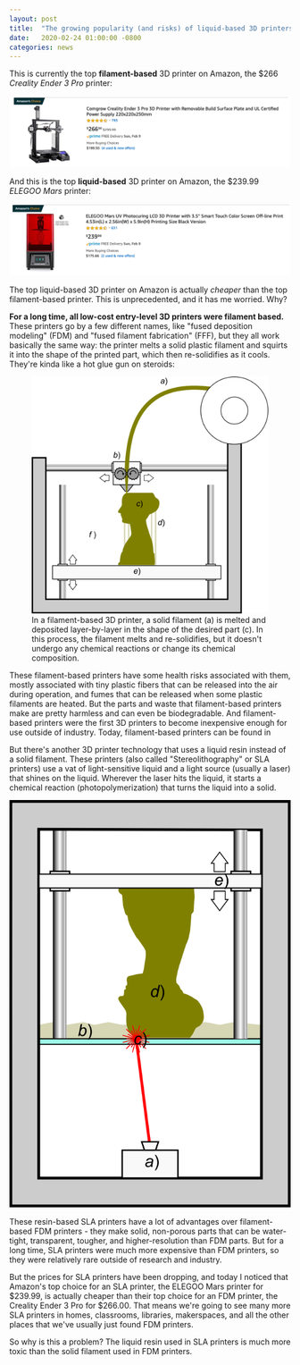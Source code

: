 ```yaml
---
layout: post
title:  "The growing popularity (and risks) of liquid-based 3D printers"
date:   2020-02-24 01:00:00 -0800
categories: news
---
```


This is currently the top **filament-based** 3D printer on Amazon, the $266 *Creality Ender 3 Pro* printer:

![](/assets/amazon_fdm.png)

And this is the top **liquid-based** 3D printer on Amazon, the $239.99 *ELEGOO Mars* printer:

![](/assets/amazon_sla.png)

The top liquid-based 3D printer on Amazon is actually *cheaper* than the top filament-based printer.  This is unprecedented, and it has me worried.  Why?  

<!--more-->

**For a long time, all low-cost entry-level 3D printers were filament based.**  These printers go by a few different names, like "fused deposition modeling" (FDM) and "fused filament fabrication" (FFF), but they all work basically the same way:  the printer melts a solid plastic filament and squirts it into the shape of the printed part, which then re-solidifies as it cools.  They're kinda like a hot glue gun on steroids:

<figure>
<img class="center" src="/assets/fdm-schematic.png">
<figcaption>In a filament-based 3D printer, a solid filament (a) is melted and deposited layer-by-layer in the shape of the desired part (c).  In this process, the filament melts and re-solidifies, but it doesn't undergo any chemical reactions or change its chemical composition. </figcaption>
</figure>

These filament-based printers have some health risks associated with them, mostly associated with tiny plastic fibers that can be released into the air during operation, and fumes that can be released when some plastic filaments are heated.  But the parts and waste that filament-based printers make are pretty harmless and can even be biodegradable.  And filament-based printers were the first 3D printers to become inexpensive enough for use outside of industry.  Today, filament-based printers can be found in 

But there's another 3D printer technology that uses a liquid resin instead of a solid filament.  These printers (also called "Stereolithography" or SLA printers) use a vat of light-sensitive liquid and a light source (usually a laser) that shines on the liquid.  Wherever the laser hits the liquid, it starts a chemical reaction (photopolymerization) that turns the liquid into a solid.

![](/assets/sla-schematic.png)

These resin-based SLA printers have a lot of advantages over filament-based FDM printers - they make solid, non-porous parts that can be water-tight, transparent, tougher, and higher-resolution than FDM parts.  But for a long time, SLA printers were much more expensive than FDM printers, so they were relatively rare outside of research and industry.

But the prices for SLA printers have been dropping, and today I noticed that Amazon's top choice for an SLA printer, the ELEGOO Mars printer for $239.99, is actually cheaper than their top choice for an FDM printer, the Creality Ender 3 Pro for $266.00.  That means we're going to see many more SLA printers in homes, classrooms, libraries, makerspaces, and all the other places that we've usually just found FDM printers.

So why is this a problem?  The liquid resin used in SLA printers is much more toxic than the solid filament used in FDM printers.  